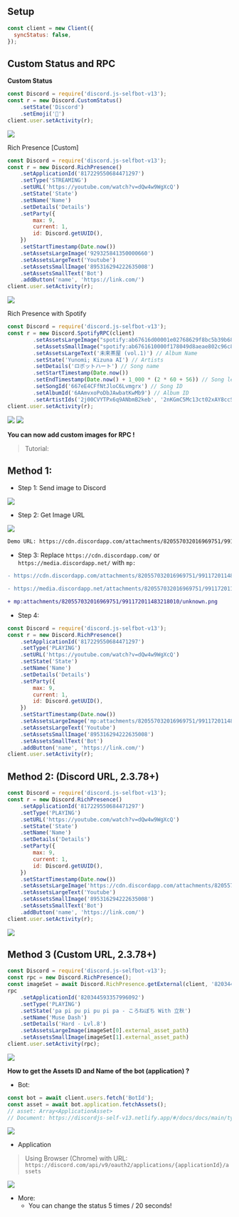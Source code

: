 ## Setup
```js
const client = new Client({
  syncStatus: false,
});
```

## Custom Status and RPC

<strong>Custom Status</strong>

```js
const Discord = require('discord.js-selfbot-v13');
const r = new Discord.CustomStatus()
	.setState('Discord')
	.setEmoji('💬')
client.user.setActivity(r);
```

<img src='https://cdn.discordapp.com/attachments/820557032016969751/994318117243203758/unknown.png'>

Rich Presence [Custom]
```js
const Discord = require('discord.js-selfbot-v13');
const r = new Discord.RichPresence()
	.setApplicationId('817229550684471297')
	.setType('STREAMING')
	.setURL('https://youtube.com/watch?v=dQw4w9WgXcQ')
	.setState('State')
	.setName('Name')
	.setDetails('Details')
	.setParty({
		max: 9,
		current: 1,
		id: Discord.getUUID(),
	})
	.setStartTimestamp(Date.now())
	.setAssetsLargeImage('929325841350000660')
	.setAssetsLargeText('Youtube')
	.setAssetsSmallImage('895316294222635008')
	.setAssetsSmallText('Bot')
	.addButton('name', 'https://link.com/')
client.user.setActivity(r);
```
<img src='https://cdn.discordapp.com/attachments/820557032016969751/994300662378676264/unknown.png'>

Rich Presence with Spotify
```js
const Discord = require('discord.js-selfbot-v13');
const r = new Discord.SpotifyRPC(client)
        .setAssetsLargeImage("spotify:ab67616d00001e02768629f8bc5b39b68797d1bb") // Image ID
        .setAssetsSmallImage("spotify:ab6761610000f178049d8aeae802c96c8208f3b7") // Image ID
        .setAssetsLargeText('未来茶屋 (vol.1)') // Album Name
        .setState('Yunomi; Kizuna AI') // Artists
        .setDetails('ロボットハート') // Song name
        .setStartTimestamp(Date.now())
        .setEndTimestamp(Date.now() + 1_000 * (2 * 60 + 56)) // Song length = 2m56s
        .setSongId('667eE4CFfNtJloC6Lvmgrx') // Song ID
        .setAlbumId('6AAmvxoPoDbJAwbatKwMb9') // Album ID
        .setArtistIds('2j00CVYTPx6q9ANbmB2keb', '2nKGmC5Mc13ct02xAY8ccS') // Artist IDs
client.user.setActivity(r);
```
<img src='https://cdn.discordapp.com/attachments/820557032016969751/994512257914515456/unknown.png'>
<img src='https://cdn.discordapp.com/attachments/820557032016969751/994512258128420944/unknown.png'>


<strong>You can now add custom images for RPC !</strong>

> Tutorial:

## Method 1:

+ Step 1: Send image to Discord

<img src='https://cdn.discordapp.com/attachments/820557032016969751/995297572732284968/unknown.png'>

+ Step 2: Get Image URL

<img src='https://cdn.discordapp.com/attachments/820557032016969751/995298082474426418/unknown.png'>

```sh
Demo URL: https://cdn.discordapp.com/attachments/820557032016969751/991172011483218010/unknown.png
```

+ Step 3: Replace `https://cdn.discordapp.com/` or `https://media.discordapp.net/` with `mp:`

```diff
- https://cdn.discordapp.com/attachments/820557032016969751/991172011483218010/unknown.png

- https://media.discordapp.net/attachments/820557032016969751/991172011483218010/unknown.png

+ mp:attachments/820557032016969751/991172011483218010/unknown.png

```

+ Step 4:

```js
const Discord = require('discord.js-selfbot-v13');
const r = new Discord.RichPresence()
	.setApplicationId('817229550684471297')
	.setType('PLAYING')
	.setURL('https://youtube.com/watch?v=dQw4w9WgXcQ')
	.setState('State')
	.setName('Name')
	.setDetails('Details')
	.setParty({
		max: 9,
		current: 1,
		id: Discord.getUUID(),
	})
	.setStartTimestamp(Date.now())
	.setAssetsLargeImage('mp:attachments/820557032016969751/991172011483218010/unknown.png')
	.setAssetsLargeText('Youtube')
	.setAssetsSmallImage('895316294222635008')
	.setAssetsSmallText('Bot')
	.addButton('name', 'https://link.com/')
client.user.setActivity(r);
```

## Method 2: (Discord URL, 2.3.78+)

```js
const Discord = require('discord.js-selfbot-v13');
const r = new Discord.RichPresence()
	.setApplicationId('817229550684471297')
	.setType('PLAYING')
	.setURL('https://youtube.com/watch?v=dQw4w9WgXcQ')
	.setState('State')
	.setName('Name')
	.setDetails('Details')
	.setParty({
		max: 9,
		current: 1,
		id: Discord.getUUID(),
	})
	.setStartTimestamp(Date.now())
	.setAssetsLargeImage('https://cdn.discordapp.com/attachments/820557032016969751/991172011483218010/unknown.png')
	.setAssetsLargeText('Youtube')
	.setAssetsSmallImage('895316294222635008')
	.setAssetsSmallText('Bot')
	.addButton('name', 'https://link.com/')
client.user.setActivity(r);
```

<img src='https://cdn.discordapp.com/attachments/820557032016969751/995301015257616414/unknown.png'>

## Method 3 (Custom URL, 2.3.78+)

```js
const Discord = require('discord.js-selfbot-v13');
const rpc = new Discord.RichPresence();
const imageSet = await Discord.RichPresence.getExternal(client, '820344593357996092', 'https://musedash.moe/covers/papipupipupipa_cover.hash.93ae31d41.png', 'https://musedash.moe/covers/lights_of_muse_cover.hash.1c18e1e22.png')
rpc
	.setApplicationId('820344593357996092')
	.setType('PLAYING')
	.setState('pa pi pu pi pu pi pa - ころねぽち With 立秋')
	.setName('Muse Dash')
	.setDetails('Hard - Lvl.8')
	.setAssetsLargeImage(imageSet[0].external_asset_path)
	.setAssetsSmallImage(imageSet[1].external_asset_path)
client.user.setActivity(rpc);
```

<img src='https://cdn.discordapp.com/attachments/820557032016969751/997781209998434355/unknown.png'>

<strong>How to get the Assets ID and Name of the bot (application) ?</strong>

- Bot:
```js
const bot = await client.users.fetch('BotId');
const asset = await bot.application.fetchAssets();
// asset: Array<ApplicationAsset>
// Document: https://discordjs-self-v13.netlify.app/#/docs/docs/main/typedef/ApplicationAsset
```
<img src='https://cdn.discordapp.com/attachments/820557032016969751/995307830028550204/unknown.png'>

- Application
> Using Browser (Chrome) with URL: `https://discord.com/api/v9/oauth2/applications/{applicationId}/assets`
<img src='https://cdn.discordapp.com/attachments/820557032016969751/995307606115618926/unknown.png'>

- More: 
  - You can change the status 5 times / 20 seconds!
